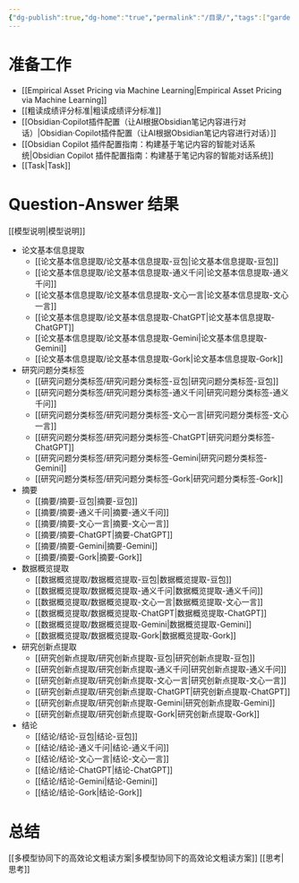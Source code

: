 ```yaml
---
{"dg-publish":true,"dg-home":"true","permalink":"/目录/","tags":["gardenEntry"],"dgPassFrontmatter":true,"created":"2025-06-15T23:03:26.233+08:00"}
---
```



# 准备工作
- [[Empirical Asset Pricing via Machine Learning\|Empirical Asset Pricing via Machine Learning]]
- [[粗读成绩评分标准\|粗读成绩评分标准]]
-  [[Obsidian·Copilot插件配置（让AI根据Obsidian笔记内容进行对话）\|Obsidian·Copilot插件配置（让AI根据Obsidian笔记内容进行对话）]]
-  [[Obsidian Copilot 插件配置指南：构建基于笔记内容的智能对话系统\|Obsidian Copilot 插件配置指南：构建基于笔记内容的智能对话系统]]
-  [[Task\|Task]]
# Question-Answer 结果
[[模型说明\|模型说明]]
- 论文基本信息提取
	- [[论文基本信息提取/论文基本信息提取-豆包\|论文基本信息提取-豆包]]
	- [[论文基本信息提取/论文基本信息提取-通义千问\|论文基本信息提取-通义千问]]
	- [[论文基本信息提取/论文基本信息提取-文心一言\|论文基本信息提取-文心一言]]
	- [[论文基本信息提取/论文基本信息提取-ChatGPT\|论文基本信息提取-ChatGPT]]
	- [[论文基本信息提取/论文基本信息提取-Gemini\|论文基本信息提取-Gemini]]
	- [[论文基本信息提取/论文基本信息提取-Gork\|论文基本信息提取-Gork]]
- 研究问题分类标签
	- [[研究问题分类标签/研究问题分类标签-豆包\|研究问题分类标签-豆包]]
	- [[研究问题分类标签/研究问题分类标签-通义千问\|研究问题分类标签-通义千问]]
	- [[研究问题分类标签/研究问题分类标签-文心一言\|研究问题分类标签-文心一言]]
	- [[研究问题分类标签/研究问题分类标签-ChatGPT\|研究问题分类标签-ChatGPT]]
	- [[研究问题分类标签/研究问题分类标签-Gemini\|研究问题分类标签-Gemini]]
	- [[研究问题分类标签/研究问题分类标签-Gork\|研究问题分类标签-Gork]]
- 摘要
	- [[摘要/摘要-豆包\|摘要-豆包]]
	- [[摘要/摘要-通义千问\|摘要-通义千问]]
	- [[摘要/摘要-文心一言\|摘要-文心一言]]
	- [[摘要/摘要-ChatGPT\|摘要-ChatGPT]]
	- [[摘要/摘要-Gemini\|摘要-Gemini]]
	- [[摘要/摘要-Gork\|摘要-Gork]]
- 数据概览提取
	- [[数据概览提取/数据概览提取-豆包\|数据概览提取-豆包]]
	- [[数据概览提取/数据概览提取-通义千问\|数据概览提取-通义千问]]
	- [[数据概览提取/数据概览提取-文心一言\|数据概览提取-文心一言]]
	- [[数据概览提取/数据概览提取-ChatGPT\|数据概览提取-ChatGPT]]
	- [[数据概览提取/数据概览提取-Gemini\|数据概览提取-Gemini]]
	- [[数据概览提取/数据概览提取-Gork\|数据概览提取-Gork]]
- 研究创新点提取
	- [[研究创新点提取/研究创新点提取-豆包\|研究创新点提取-豆包]]
	- [[研究创新点提取/研究创新点提取-通义千问\|研究创新点提取-通义千问]]
	- [[研究创新点提取/研究创新点提取-文心一言\|研究创新点提取-文心一言]]
	- [[研究创新点提取/研究创新点提取-ChatGPT\|研究创新点提取-ChatGPT]]
	- [[研究创新点提取/研究创新点提取-Gemini\|研究创新点提取-Gemini]]
	- [[研究创新点提取/研究创新点提取-Gork\|研究创新点提取-Gork]]
- 结论
	- [[结论/结论-豆包\|结论-豆包]]
	- [[结论/结论-通义千问\|结论-通义千问]]
	- [[结论/结论-文心一言\|结论-文心一言]]
	- [[结论/结论-ChatGPT\|结论-ChatGPT]]
	- [[结论/结论-Gemini\|结论-Gemini]]
	- [[结论/结论-Gork\|结论-Gork]]
# 总结
[[多模型协同下的高效论文粗读方案\|多模型协同下的高效论文粗读方案]]
[[思考\|思考]]